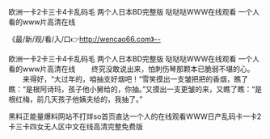 欧洲一卡2卡三卡4卡乱码毛
两个人日本BD完整版
哒哒哒WWW在线观看
一个人看的www片高清在线


《最/新/观/看/入/口👉http://wencao66.com》--

欧洲一卡2卡三卡4卡乱码毛
两个人日本BD完整版
哒哒哒WWW在线观看
一个人看的www片高清在线
　　终究没敢说出来，怕刺伤琴那颗本已脆弱不堪的心。
　　来得好，“大过年的，咱抽支好烟吧！”雪笑摸出一支皱把把的香烟，瞧了瞧：“是根阿诗玛，孩子他小舅给的，你抽。”又摸出一支更皱的来，又瞧了瞧：“是根红梅，前几天孩子他姨夫给的，我抽了。”





黑料正能量爆料网站不打烊so首页直达一个人的在线观看WWW日产乱码卡一卡2卡三卡四女无人区中文在线高清完整免费版

